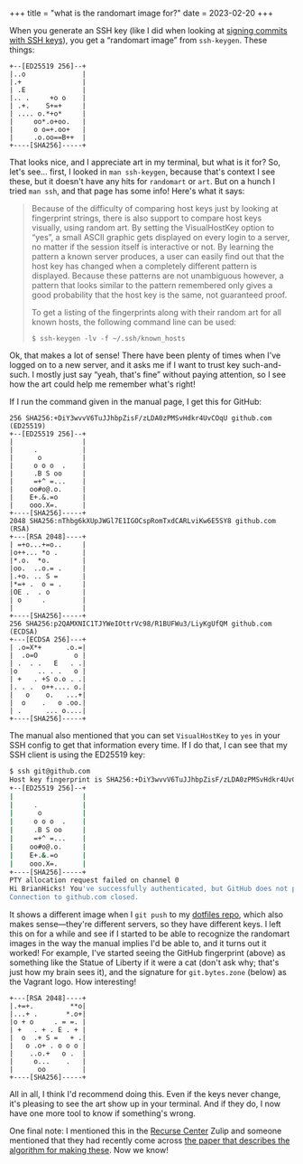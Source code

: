 +++
title = "what is the randomart image for?"
date = 2023-02-20
+++

When you generate an SSH key (like I did when looking at [signing commits with SSH keys](@/posts/signing-commits-with-SSH-keys.md)), you get a “randomart image” from `ssh-keygen`. These things:

```
+--[ED25519 256]--+
|..o              |
|.+               |
| .E              |
|.. .     +o o    |
| .+.    S+=+     |
| .... o.*+o*     |
|     oo*.o+oo.   |
|     o o=+.oo+   |
|     .o.oo==B++  |
+----[SHA256]-----+
```

That looks nice, and I appreciate art in my terminal, but what is it for? So, let's see… first, I looked in `man ssh-keygen`, because that's context I see these, but it doesn't have any hits for `randomart` or `art`. But on a hunch I tried `man ssh`, and that page has some info! Here's what it says:

> Because of the difficulty of comparing host keys just by looking at fingerprint strings, there is also support to compare host keys visually, using random art.  By setting the VisualHostKey option to “yes”, a small ASCII graphic gets displayed on every login to a server, no matter if the session itself is interactive or not.  By learning the pattern a known server produces, a user can easily find out that the host key has changed when a completely different pattern is displayed.  Because these patterns are not unambiguous however, a pattern that looks similar to the pattern remembered only gives a good probability that the host key is the same, not guaranteed proof.
> 
> To get a listing of the fingerprints along with their random art for all known hosts, the following command line can be used:
>
>     $ ssh-keygen -lv -f ~/.ssh/known_hosts

Ok, that makes a lot of sense! There have been plenty of times when I've logged on to a new server, and it asks me if I want to trust key such-and-such. I mostly just say “yeah, that's fine” without paying attention, so I see how the art could help me remember what's right!

If I run the command given in the manual page, I get this for GitHub:

```
256 SHA256:+DiY3wvvV6TuJJhbpZisF/zLDA0zPMSvHdkr4UvCOqU github.com (ED25519)
+--[ED25519 256]--+
|                 |
|     .           |
|      o          |
|     o o o  .    |
|     .B S oo     |
|     =+^ =...    |
|    oo#o@.o.     |
|    E+.&.=o      |
|    ooo.X=.      |
+----[SHA256]-----+
2048 SHA256:nThbg6kXUpJWGl7E1IGOCspRomTxdCARLviKw6E5SY8 github.com (RSA)
+---[RSA 2048]----+
| =+o...+=o..     |
|o++... *o .      |
|*.o.  *o.        |
|oo.  ..o.= .     |
|.+o. .. S =      |
|*=+ .  o = .     |
|OE .  . o        |
| o     .         |
|                 |
+----[SHA256]-----+
256 SHA256:p2QAMXNIC1TJYWeIOttrVc98/R1BUFWu3/LiyKgUfQM github.com (ECDSA)
+---[ECDSA 256]---+
| .o=X*+      .o.=|
|  .o=O         o |
| .  . .   E   . .|
|o     .. . .   o |
| +   . +S o.o . .|
|. . .  o++.... o.|
|   o    o.   ...+|
|  o    .   o .oo.|
| .      ... o....|
+----[SHA256]-----+
```

The manual also mentioned that you can set `VisualHostKey` to `yes` in your SSH config to get that information every time. If I do that, I can see that my SSH client is using the ED25519 key:

```bash
$ ssh git@github.com
Host key fingerprint is SHA256:+DiY3wvvV6TuJJhbpZisF/zLDA0zPMSvHdkr4UvCOqU
+--[ED25519 256]--+
|                 |
|     .           |
|      o          |
|     o o o  .    |
|     .B S oo     |
|     =+^ =...    |
|    oo#o@.o.     |
|    E+.&.=o      |
|    ooo.X=.      |
+----[SHA256]-----+
PTY allocation request failed on channel 0
Hi BrianHicks! You've successfully authenticated, but GitHub does not provide shell access.
Connection to github.com closed.
```

It shows a different image when I `git push` to my [dotfiles repo](https://git.bytes.zone/brian/dotfiles.nix), which also makes sense—they're different servers, so they have different keys. I left this on for a while and see if I started to be able to recognize the randomart images in the way the manual implies I'd be able to, and it turns out it worked! For example, I've started seeing the GitHub fingerprint (above) as something like the Statue of Liberty if it were a cat (don't ask why; that's just how my brain sees it), and the signature for `git.bytes.zone` (below) as the Vagrant logo. How interesting!

```
+---[RSA 2048]----+
|.+=+.         **o|
|...+ .       *.o+|
|o + o     . = =. |
| +   . + . E . + |
|  o  .+ S =   + .|
|   o .o+ . o o o |
|    ..o.+   o .  |
|     o...    .   |
|      oo         |
+----[SHA256]-----+
```

All in all, I think I'd recommend doing this. Even if the keys never change, it's pleasing to see the art show up in your terminal. And if they do, I now have one more tool to know if something's wrong.

One final note: I mentioned this in the [Recurse Center](https://www.recurse.com/) Zulip and someone mentioned that they had recently come across [the paper that describes the algorithm for making these](http://www.dirk-loss.de/sshvis/drunken_bishop.pdf). Now we know!
